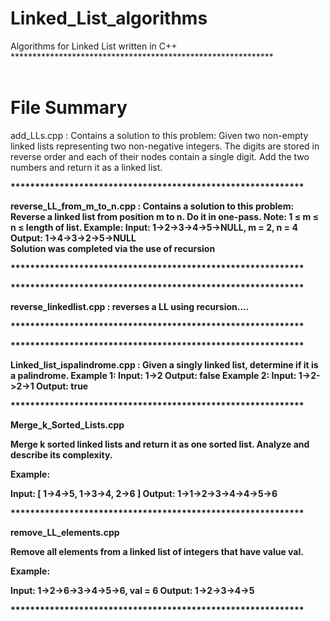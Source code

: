 # Linked_List_algorithms
Algorithms for Linked List written in C++
<br>************************************************************<br>
<br><h1>File Summary</h1>
 
add_LLs.cpp : Contains a solution to this problem: Given two non-empty linked lists representing two non-negative integers. The digits are stored in reverse order and each of their nodes contain a single digit. Add the two numbers and return it as a linked list.

<b>************************************************************<b>

reverse_LL_from_m_to_n.cpp : Contains a solution to this problem: Reverse a linked list from position m to n. Do it in one-pass.
Note: 1 ≤ m ≤ n ≤ length of list.
Example:
Input: 1->2->3->4->5->NULL, m = 2, n = 4
Output: 1->4->3->2->5->NULL
<b><br> Solution was completed via the use of recursion </br><b>

<b>************************************************************<b>
 
 <b>************************************************************<b>

reverse_linkedlist.cpp : reverses a LL using recursion....

<b>************************************************************<b>

<b>************************************************************<b>

Linked_list_ispalindrome.cpp : Given a singly linked list, determine if it is a palindrome.
Example 1:
Input: 1->2
Output: false
Example 2:
Input: 1->2->2->1
Output: true

<b>************************************************************<b>

Merge_k_Sorted_Lists.cpp

Merge k sorted linked lists and return it as one sorted list. Analyze and describe its complexity.

Example:

Input:
[
  1->4->5,
  1->3->4,
  2->6
]
Output: 1->1->2->3->4->4->5->6

<b>************************************************************<b>
 
 remove_LL_elements.cpp
 
 Remove all elements from a linked list of integers that have value val.

Example:

Input:  1->2->6->3->4->5->6, val = 6
Output: 1->2->3->4->5

<b>************************************************************<b>
